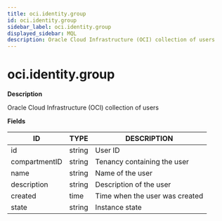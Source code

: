 ```yaml
---
title: oci.identity.group
id: oci.identity.group
sidebar_label: oci.identity.group
displayed_sidebar: MQL
description: Oracle Cloud Infrastructure (OCI) collection of users
---
```


# oci.identity.group

**Description**

Oracle Cloud Infrastructure (OCI) collection of users

**Fields**

| ID            | TYPE   | DESCRIPTION                    |
| ------------- | ------ | ------------------------------ |
| id            | string | User ID                        |
| compartmentID | string | Tenancy containing the user    |
| name          | string | Name of the user               |
| description   | string | Description of the user        |
| created       | time   | Time when the user was created |
| state         | string | Instance state                 |
